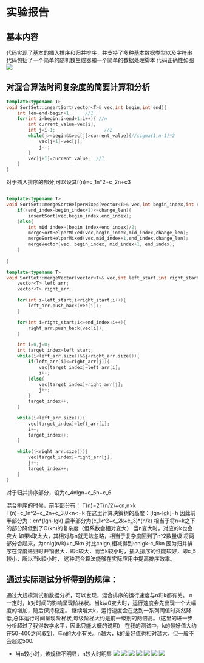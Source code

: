 # 实验报告

## 基本内容
代码实现了基本的插入排序和归并排序，并支持了多种基本数据类型以及字符串
代码包括了一个简单的随机数生成器和一个简单的数据处理脚本
代码正确性如图
![](./run_result.png)

## 对混合算法时间复杂度的简要计算和分析

```cpp
template<typename T>
void SortSet::insertSort(vector<T>& vec,int begin,int end){
    int len=end-begin+1;     //1
    for(int i=begin;i<end+1;i++){ //n
        int current_value=vec[i];
        int j=i-1;                  //2
        while(j>=begin&&vec[j]>current_value){//sigma(1,n-1)*2
            vec[j+1]=vec[j];
            j--;
        }
        vec[j+1]=current_value;  //1
    }
}
```
对于插入排序的部分,可以设其f(n)=c_1n*2+c_2n+c3

```cpp

template<typename T>
void SortSet::mergeSortHelperMixed(vector<T>& vec,int begin_index,int end_index,int change_len){
    if((end_index-begin_index+1)<=change_len){
        insertSort(vec,begin_index,end_index);
    }else{
        int mid_index=(begin_index+end_index)/2;
        mergeSortHelperMixed(vec,begin_index,mid_index,change_len);
        mergeSortHelperMixed(vec,mid_index+1,end_index,change_len);
        mergeVector(vec, begin_index, mid_index+1, end_index);
    }
   
}

template<typename T>
void SortSet::mergeVector(vector<T>& vec,int left_start,int right_start,int end_index){
    vector<T> left_arr;
    vector<T> right_arr;

    for(int i=left_start;i<right_start;i++){
        left_arr.push_back(vec[i]);
    }

    for(int i=right_start;i<=end_index;i++){
        right_arr.push_back(vec[i]);
    }

    int i=0,j=0;
    int target_index=left_start;
    while(i<left_arr.size()&&j<right_arr.size()){
        if(left_arr[i]<=right_arr[j]){
            vec[target_index]=left_arr[i];
            i++;
        }else{
            vec[target_index]=right_arr[j];
            j++;
        }
        target_index++;
    }

    while(i<left_arr.size()){
        vec[target_index]=left_arr[i];
        i++;
        target_index++;
    }

    while(j<right_arr.size()){
        vec[target_index]=right_arr[j];
        j++;
        target_index++;
    }
}
```

对于归并排序部分，设为c_4nlgn+c_5n+c_6

混合排序的时候，前半部分有：
T(n)=2T(n/2)+cn,n>k
T(n)=c_1n^2+c_2n+c_3,0<n<=k
在这里计算决策树的高度：[lgn-lgk]=h
因此前半部分为：cn*(lgn-lgk)
后半部分为(c_1k^2+c_2k+c_3)*(n/k)
相当于将n=k之下的部分降低到了O(kn)的复杂度（但系数会相对变大）
当n变大时，对应的k也会变大
如果k取太大，其相对与n就无法忽略，相当于复杂度回到了n^2数量级
将两部分合起来，为cnlg(n/k)+c_5kn
对比cnlgn,相减得到:cnlgk-c_5kn
因为归并排序在深度递归时开销很大，即c较大，而当k较小时，插入排序的性能较好，即c_5较小，所以当k较小时，
这种混合算法能够在实际应用中提高排序效率。

## 通过实际测试分析得到的规律：

通过大规模测试和数据分析，可以发现，混合排序的运行速度与n和k都有关。
n一定时，k对时间的影响呈现阶梯状。当k从0变大时，运行速度会先出现一个大幅度的增加，随后保持稳定。
继续增大k，运行速度会在达到一系列阈值时突然降低,总体运行时间呈现阶梯状,每级阶梯大约是前一级别的两倍高。（这里的进一步分析超过了我得数学水平，因此只能大概的说明）
在我的测试中，k的最好值大约在50-400之间取到，与n的大小有关。n越大，k的最好值也相对越大，但一般不会超过500.
* 当n较小时，该规律不明显，n较大时明显
![](./performance_N_500.png)
![](./performance_N_1000.png)
![](./performance_N_2000.png)
![](./performance_N_5000.png)
![](./performance_N_10000.png)
![](./performance_N_50000.png)
![](./performance_N_100000.png)
